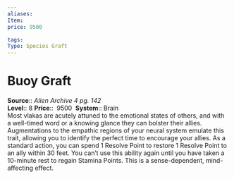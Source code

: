 ```yaml
---
aliases: 
Item:
price: 9500

tags: 
Type: Species Graft
---
```


# Buoy Graft

**Source**:: _Alien Archive 4 pg. 142_  
**Level**:: 8
**Price**::  9500 
**System**:: Brain  
Most vlakas are acutely attuned to the emotional states of others, and with a well-timed word or a knowing glance they can bolster their allies. Augmentations to the empathic regions of your neural system emulate this trait, allowing you to identify the perfect time to encourage your allies. As a standard action, you can spend 1 Resolve Point to restore 1 Resolve Point to an ally within 30 feet. You can’t use this ability again until you have taken a 10-minute rest to regain Stamina Points. This is a sense-dependent, mind-affecting effect.
